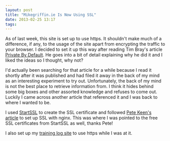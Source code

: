 ```yaml
---
layout: post
title: "Mikegriffin.ie Is Now Using SSL"
date: 2013-02-25 13:17
tags: 
---
```

As of last week, this site is set up to use https. It shouldn't make much of a
difference, if any, to the usage of the site apart from encrypting the traffic
to your browser. I decided to set it up this way after reading Tim Bray's
article [Private By Default](https://www.tbray.org/ongoing/When/201x/2012/12/02/HTTPS).
He goes into a bit of detail explaining why he did it and I liked the ideas 
so I thought, why not?

I'd actually been searching for that article for a while because I read it
shortly after it was published and had filed it away in the back of my mind
as an interesting experiment to try out. Unfortunately, the back of my mind
is not the best place to retrieve information from. I think it hides behind
some big boxes and other assorted knowledge and refuses to come out. Luckily
I came across another article that referenced it and I was back to where I
wanted to be.

I used [StartSSL](https://www.startssl.com/) to create the SSL certificate
and followed [Pete Keen's article](http://bugsplat.info/2013-01-27-increasing-the-encryption-noise-floor.html)
to set up SSL with nginx. This was where I was pointed to the free SSL
certificates from StartSSL as well, thanks Pete!

I also set up my [training log site](https://watchmetrain.net) to use https
while I was at it.
